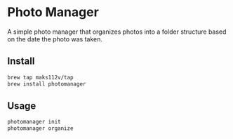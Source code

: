 # Photo Manager

A simple photo manager that organizes photos into a folder structure based on the date the photo was taken.

## Install

```bash
brew tap maks112v/tap
brew install photomanager
```

## Usage

```bash
photomanager init
photomanager organize
```
